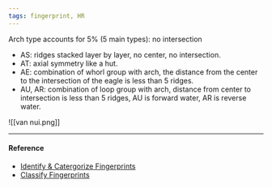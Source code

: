 ```yaml
---
tags: fingerprint, HR
---
```


Arch type accounts for 5% (5 main types): no intersection

- AS: ridges stacked layer by layer, no center, no intersection.
- AT: axial symmetry like a hut.
- AE: combination of whorl group with arch, the distance from the center to the
  intersection of the eagle is less than 5 ridges.
- AU, AR: combination of loop group with arch, distance from center to
  intersection is less than 5 ridges, AU is forward water, AR is reverse water.

![[van nui.png]]

---

#### Reference

- [Identify & Catergorize Fingerprints](https://lindanga.com/nhan-dien-phan-loai-dau-van-tay/)
- [Classify Fingerprints](https://www.youtube.com/watch?v=D-vJ7jylkf8)
